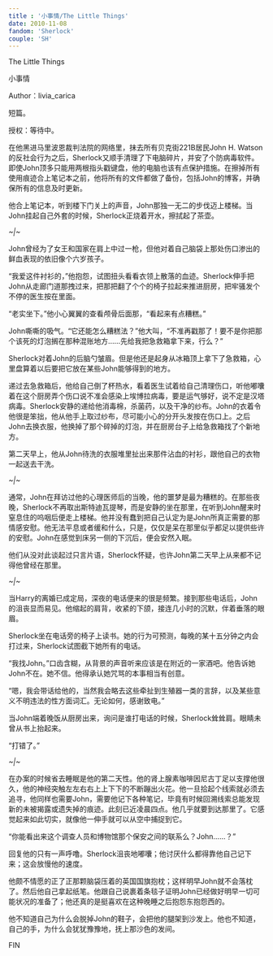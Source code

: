 ```yaml
---
title : '小事情/The Little Things'
date: 2010-11-08
fandom: 'Sherlock'
couple: 'SH'
---
```




The Little Things

小事情



Author：livia_carica



短篇。

 授权：等待中。







在他黑进马里波恩裁判法院的网络里，抹去所有贝克街221B居民John H. Watson的反社会行为之后，Sherlock又顺手清理了下电脑碎片，并安了个防病毒软件。即使John顶多只能用两根指头戳键盘，他的电脑也该有点保护措施。在擦掉所有使用痕迹合上笔记本之前，他将所有的文件都做了备份，包括John的博客，并确保所有的信息及时更新。



他合上笔记本，听到楼下门关上的声音，John那独一无二的步伐迈上楼梯。当John挂起自己外套的时候，Sherlock正烧着开水，擦拭起了茶壶。

*~|~*











John曾经为了女王和国家在肩上中过一枪，但他对着自己脑袋上那处伤口渗出的鲜血表现的依旧像个六岁孩子。



“我爱这件衬衫的，”他抱怨，试图扭头看看衣领上散落的血迹。Sherlock伸手把John从走廊门道那拽过来，把那把翻了个个的椅子拉起来推进厨房，把牢骚发个不停的医生按在里面。



“老实坐下。”他小心翼翼的查看颅骨后面那，“看起来有点糟糕。”



John嘶嘶的吸气。“它还能怎么糟糕法？”他大叫，“不准再戳那了！要不是你把那个该死的灯泡搁在那种混账地方……先给我把急救箱拿下来，行么？”



Sherlock对着John的后脑勺皱眉。但是他还是起身从冰箱顶上拿下了急救箱，心里盘算着以后要把它放在某些John能够得到的地方。



递过去急救箱后，他给自己倒了杯热水，看着医生试着给自己清理伤口，听他嘟囔着在这个厨房弄个伤口说不准会感染上埃博拉病毒，要是运气够好，说不定是汉塔病毒。Sherlock安静的递给他消毒棉，杀菌药，以及干净的纱布。John的衣着令他很是笨拙，他从他手上取过纱布，尽可能小心的分开头发按在伤口上。之后John去换衣服，他换掉了那个碎掉的灯泡，并在厨房台子上给急救箱找了个新地方。



第二天早上，他从John待洗的衣服堆里扯出来那件沾血的衬衫，跟他自己的衣物一起送去干洗。

*~|~*







通常，John在拜访过他的心理医师后的当晚，他的噩梦是最为糟糕的。在那些夜晚，Sherlock不再取出斯特迪瓦提琴，而是安静的坐在那里，在听到John醒来时窒息住的呜咽后便走上楼梯。他并没有蠢到把自己认定为是John所真正需要的那情感安慰。他无法平息或者缓和什么，只是，仅仅是呆在那里似乎都足以提供些许的安慰。John在感觉到床另一侧的下沉后，便会安然入眠。



他们从没对此谈起过只言片语，Sherlock怀疑，也许John第二天早上从来都不记得他曾经在那里。

*~|~*







当Harry的离婚已成定局，深夜的电话便来的很是频繁。接到那些电话后，John的沮丧显而易见。他缩起的肩背，收紧的下颌，接连几小时的沉默，伴着垂落的眼眉。



Sherlock坐在电话旁的椅子上读书。她的行为可预测，每晚的某十五分钟之内会打过来，Sherlock试图截下她所有的电话。



“我找John。”口齿含糊，从背景的声音听来应该是在附近的一家酒吧。他告诉她John不在。她不信。他得承认她咒骂的本事相当有创意。



“嗯，我会带话给他的，当然我会略去这些牵扯到生殖器一类的言辞，以及某些意义不明违法的性方面词汇。无论如何，感谢致电。”



当John端着晚饭从厨房出来，询问是谁打电话的时候，Sherlock耸耸肩。眼睛未曾从书上抬起来。



“打错了。”

*~|~*







在办案的时候省去睡眠是他的第二天性。他的肾上腺素咖啡因尼古丁足以支撑他很久，他的神经突触左左右右上上下下的不断蹦出火花。他一旦拾起个线索就必须去追寻，他同样也需要John，需要他记下各种笔记，毕竟有时候回溯线索总能发现新的未被揭露或遗失掉的痕迹。此刻已近凌晨四点。他几乎就要到达那里了。它感觉起来如此切实，就像他一伸手就可以从空中捕捉到它。



“你能看出来这个调查人员和博物馆那个保安之间的联系么？John……？”



回复他的只有一声呼噜。Sherlock沮丧地嘟囔；他讨厌什么都得靠他自己记下来；这会放慢他的速度。



他颇不情愿的正了正那颗脑袋压着的英国国旗抱枕；这样明早John就不会落枕了。然后他自己拿起纸笔。他跟自己说裹着条毯子证明John已经做好明早一切可能状况的准备了；他还真的是挺喜欢在这种晚睡之后抱怨东抱怨西的。



他不知道自己为什么会脱掉John的鞋子，会把他的腿架到沙发上。他也不知道，自己的手，为什么会犹犹豫豫地，抚上那沙色的发间。



  FIN